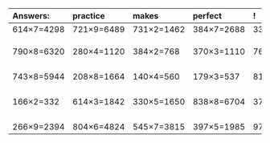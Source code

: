 | Answers: | practice | makes | perfect | ! |
| :--- | :--- | :--- | :--- | :--- |
| 614×7=4298 | 721×9=6489 | 731×2=1462 | 384×7=2688 | 332×3=996 | 
|   |   |   |   |   | 
|   |   |   |   |   | 
|   |   |   |   |   | 
| 790×8=6320 | 280×4=1120 | 384×2=768 | 370×3=1110 | 761×8=6088 | 
|   |   |   |   |   | 
|   |   |   |   |   | 
|   |   |   |   |   | 
|   |   |   |   |   | 
| 743×8=5944 | 208×8=1664 | 140×4=560 | 179×3=537 | 812×9=7308 | 
|   |   |   |   |   | 
|   |   |   |   |   | 
|   |   |   |   |   | 
|   |   |   |   |   | 
| 166×2=332 | 614×3=1842 | 330×5=1650 | 838×8=6704 | 374×7=2618 | 
|   |   |   |   |   | 
|   |   |   |   |   | 
|   |   |   |   |   | 
|   |   |   |   |   | 
| 266×9=2394 | 804×6=4824 | 545×7=3815 | 397×5=1985 | 973×3=2919 | 
